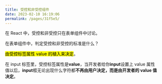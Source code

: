 ```yaml
---
title: 受控和非受控组件
date: 2023-02-10 16:19:06
permalink: /pages/31f5e5/
---
```


在 React 中，受控和非受控只在表单组件中讨论。

在表单组件中，判定受控和非受控的标准是什么？

<mark>由受控标签属性 value 的植入来决定</mark>。

在 input 标签里，受控标签属性是**value**，当开发者给你**input**设置上 value 属性值以后，**input**框无论出现什么字符都**不再由用户决定，而是由开发者的 value 值决定**。